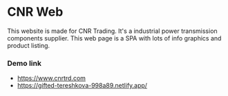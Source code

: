# CNR Web 
This website is made for CNR Trading. It's a industrial power transmission components supplier. This web page is a SPA with lots of info graphics and product listing. 



### Demo link
- https://www.cnrtrd.com
- https://gifted-tereshkova-998a89.netlify.app/
